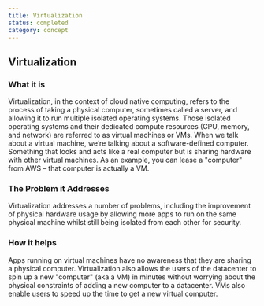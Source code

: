 ```yaml
---
title: Virtualization
status: completed
category: concept
---
```

## Virtualization

### What it is
Virtualization, in the context of cloud native computing, refers to the process of taking a physical computer, sometimes called a server, and allowing it to run multiple isolated operating systems. Those isolated operating systems and their dedicated compute resources (CPU, memory, and network) are referred to as virtual machines or VMs. When we talk about a virtual machine, we’re talking about a software-defined computer. Something that looks and acts like a real computer but is sharing hardware with other virtual machines. As an example, you can lease a "computer" from AWS – that computer is actually a VM.

### The Problem it Addresses
Virtualization addresses a number of problems, including the improvement of physical hardware usage by allowing more apps to run on the same physical machine whilst still being isolated from each other for security.

### How it helps
Apps running on virtual machines have no awareness that they are sharing a physical computer. Virtualization also allows the users of the datacenter to spin up a new "computer" (aka a VM) in minutes without worrying about the physical constraints of adding a new computer to a datacenter. VMs also enable users to speed up the time to get a new virtual computer.
